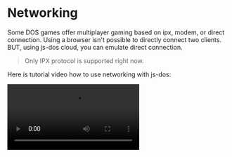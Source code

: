 # Networking

Some DOS games offer multiplayer gaming based on ipx, modem, or direct connection.
Using a browser isn't possible to directly connect two clients. BUT, using js-dos cloud, 
you can emulate direct connection.

> Only IPX protocol is supported right now.

Here is tutorial video how to use networking with js-dos:

<video src="https://www.youtube.com/watch?v=YH22lZ1EUjM"/>

By default, users able to enjoy these games using the Netherlands server, which is provided by js-dos. 

> You need to enable networking features in player using [options](Player-API.md#options)

## Deploy own ipx backend

As said js-dos provide Netherlands server for free, but it works well only for Europe region. To improve player 
experience you can deploy own instance of ipx backend.

> If your deployment is permanent and well maintained, then please let us know, we will add it to
> js-dos player defaults
> 
{style="note"}

### The Server

The server code is licensed under GPL2 and you can find it [here](https://github.com/caiiiycuk/dosbox-ipx-server).
This server works as relay it connects multiple js-dos clients together. You need to deploy it on some public available
server.

1. Download the server [binary](https://github.com/caiiiycuk/dosbox-ipx-server/releases/)
2. `chmod +x server` to make it executable
3. Run it as follows:

   ```
   ./server -c cert.pem -k privkey.pem
   ```
   
   | Argument        | Description              |
   |-----------------|--------------------------|
   | ./server        | server binary            |
   | -c cert.pem     | path to SSL certificate  |
   | -k privekey.pem | path to private key file |

### Configuring js-dos player

When server is started you can use it with js-dos player. 
For example, if your server is available on host `myipx.com`, [js-dos configuration](Player-API.md) will be:

```javascript
    const params = new URLSearchParams(location.search);
// ...
    Dos(el, {
          ipxBackend: params.get("ipxBackend"),
          room: params.get("room"),
          ipx: [{
              name: "myipx",
              host: "wss://myipx.com",
            }, {
              name: "dos.zone",
              host: "wss://netherlands.dos.zone",
            }
          ],
    });
```

The first element in ipx array will be used as default ipx server.